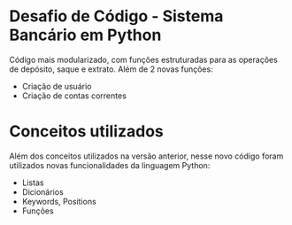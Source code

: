 # Desafio de Código - Sistema Bancário em Python
Código mais modularizado, com funções estruturadas para as operações de depósito, saque e extrato. Além de 2 novas funções:
- Criação de usuário
- Criação de contas correntes

# Conceitos utilizados
Além dos conceitos utilizados na versão anterior, nesse novo código foram utilizados novas funcionalidades da linguagem Python:
- Listas
- Dicionários
- Keywords, Positions
- Funções
